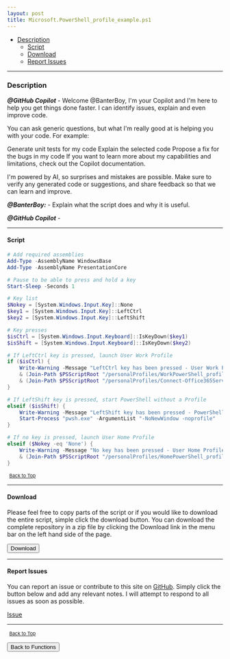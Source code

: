 ```yaml
---
layout: post
title: Microsoft.PowerShell_profile_example.ps1
---
```


- [Description](#description)
  - [Script](#script)
  - [Download](#download)
  - [Report Issues](#report-issues)

---

### Description

**_@GitHub Copilot_** - Welcome @BanterBoy, I'm your Copilot and I'm here to help you get things done faster. I can identify issues, explain and even improve code.

You can ask generic questions, but what I'm really good at is helping you with your code. For example:

Generate unit tests for my code
Explain the selected code
Propose a fix for the bugs in my code
If you want to learn more about my capabilities and limitations, check out the Copilot documentation.

I'm powered by AI, so surprises and mistakes are possible. Make sure to verify any generated code or suggestions, and share feedback so that we can learn and improve.

**_@BanterBoy:_** - Explain what the script does and why it is useful.

**_@GitHub Copilot_** -

---

#### Script

```powershell
# Add required assemblies
Add-Type -AssemblyName WindowsBase
Add-Type -AssemblyName PresentationCore

# Pause to be able to press and hold a key
Start-Sleep -Seconds 1

# Key list
$Nokey = [System.Windows.Input.Key]::None
$key1 = [System.Windows.Input.Key]::LeftCtrl
$key2 = [System.Windows.Input.Key]::LeftShift

# Key presses
$isCtrl = [System.Windows.Input.Keyboard]::IsKeyDown($key1)
$isShift = [System.Windows.Input.Keyboard]::IsKeyDown($key2)

# If LeftCtrl key is pressed, launch User Work Profile
if ($isCtrl) {
	Write-Warning -Message "LeftCtrl key has been pressed - User Work Profile"
	& (Join-Path $PSScriptRoot "/personalProfiles/WorkPowerShell_profile.ps1")
	& (Join-Path $PSScriptRoot "/personalProfiles/Connect-Office365Services.ps1")
}

# If LeftShift key is pressed, start PowerShell without a Profile
elseif ($isShift) {
	Write-Warning -Message "LeftShift key has been pressed - PowerShell without a Profile"
	Start-Process "pwsh.exe" -ArgumentList "-NoNewWindow -noprofile"
}

# If no key is pressed, launch User Home Profile
elseif ($Nokey -eq 'None') {
	Write-Warning -Message "No key has been pressed - User Home Profile"
	& (Join-Path $PSScriptRoot "/personalProfiles/HomePowerShell_profile.ps1")
}
```

<span style="font-size:11px;"><a href="#"><i class="fas fa-caret-up" aria-hidden="true" style="color: white; margin-right:5px;"></i>Back to Top</a></span>

---

#### Download

Please feel free to copy parts of the script or if you would like to download the entire script, simple click the download button. You can download the complete repository in a zip file by clicking the Download link in the menu bar on the left hand side of the page.

<button class="btn" type="submit" onclick="window.open('/PowerShell/functions/powerShellProfile/Microsoft.PowerShell_profile_example.ps1')">
    <i class="fa fa-cloud-download-alt">
    </i>
        Download
</button>

---

#### Report Issues

You can report an issue or contribute to this site on <a href="https://github.com/BanterBoy/scripts-blog/issues">GitHub</a>. Simply click the button below and add any relevant notes. I will attempt to respond to all issues as soon as possible.

<!-- Place this tag where you want the button to render. -->

<a class="github-button" href="https://github.com/BanterBoy/scripts-blog/issues/new?title=Microsoft.PowerShell_profile_example.ps1&body=There is a problem with this function. Please find details below." data-show-count="true" aria-label="Issue BanterBoy/scripts-blog on GitHub">Issue</a>

---

<span style="font-size:11px;"><a href="#"><i class="fas fa-caret-up" aria-hidden="true" style="color: white; margin-right:5px;"></i>Back to Top</a></span>

<a href="/menu/_pages/functions.html">
    <button class="btn">
        <i class='fas fa-reply'>
        </i>
            Back to Functions
    </button>
</a>

[1]: http://ecotrust-canada.github.io/markdown-toc
[2]: https://github.com/googlearchive/code-prettify
